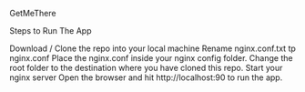GetMeThere

Steps to Run The App

Download / Clone the repo into your local machine
Rename nginx.conf.txt tp nginx.conf
Place the nginx.conf inside your nginx config folder.
Change the root folder to the destination where you have cloned this repo.
Start your nginx server
Open the browser and hit http://localhost:90 to run the app.

